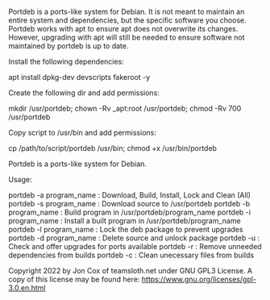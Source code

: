 Portdeb is a ports-like system for Debian. 
It is not meant to maintain an entire system and dependencies, but the specific software you choose. 
Portdeb works with apt to ensure apt does not overwrite its changes. 
However, upgrading with apt will still be needed to ensure software not maintained by portdeb is up to date.  

Install the following dependencies:

apt install dpkg-dev devscripts fakeroot -y

Create the following dir and add permissions:

mkdir /usr/portdeb;
chown -Rv _apt:root /usr/portdeb;
chmod -Rv 700 /usr/portdeb

Copy script to /usr/bin and add permissions:

cp /path/to/script/portdeb /usr/bin;
chmod +x /usr/bin/portdeb

Portdeb is a ports-like system for Debian.

Usage:

portdeb -a program_name : Download, Build, Install, Lock and Clean (All)
portdeb -s program_name : Download source to /usr/portdeb
portdeb -b program_name : Build program in /usr/portdeb/program_name
portdeb -i program_name : Install a built program in /usr/portdeb/program_name
portdeb -l program_name : Lock the deb package to prevent upgrades
portdeb -d program_name : Delete source and unlock package
portdeb -u : Check and offer upgrades for ports available 
portdeb -r : Remove unneeded dependencies from builds
portdeb -c : Clean unecessary files from builds

Copyright 2022 by Jon Cox of teamsloth.net under GNU GPL3 License. 
A copy of this license may be found here: https://www.gnu.org/licenses/gpl-3.0.en.html 
